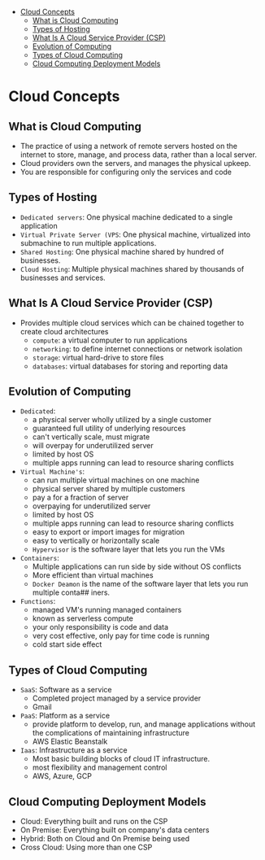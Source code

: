- [Cloud Concepts](#cloud-concepts)
  - [What is Cloud Computing](#what-is-cloud-computing)
  - [Types of Hosting](#types-of-hosting)
  - [What Is A Cloud Service Provider (CSP)](#what-is-a-cloud-service-provider-csp)
  - [Evolution of Computing](#evolution-of-computing)
  - [Types of Cloud Computing](#types-of-cloud-computing)
  - [Cloud Computing Deployment Models](#cloud-computing-deployment-models)

# Cloud Concepts

## What is Cloud Computing
- The practice of using a network of remote servers hosted on the internet to store, manage, and process data, rather than a local server.
- Cloud providers own the servers, and manages the physical upkeep. 
- You are responsible for configuring only the services and code

## Types of Hosting
- `Dedicated servers`: One physical machine dedicated to a single application
- `Virtual Private Server (VPS`: One physical machine, virtualized into submachine to run multiple applications.
- `Shared Hosting`: One physical machine shared by hundred of businesses.
- `Cloud Hosting`: Multiple physical machines shared by thousands of businesses and services.

## What Is A Cloud Service Provider (CSP)
- Provides multiple cloud services which can be chained together to create cloud architectures
  - `compute`: a virtual computer to run applications
  - `networking`: to define internet connections or network isolation
  - `storage`: virtual hard-drive to store files
  - `databases`: virtual databases for storing and reporting data

## Evolution of Computing
- `Dedicated`:
  - a physical server wholly utilized by a single customer
  - guaranteed full utility of underlying resources
  - can't vertically scale, must migrate
  - will overpay for underutilized server
  - limited by host OS
  - multiple apps running can lead to resource sharing conflicts
- `Virtual Machine's`:
  - can run multiple virtual machines on one machine
  - physical server shared by multiple customers
  - pay a for a fraction of server
  - overpaying for underutilized server
  - limited by host OS
  - multiple apps running can lead to resource sharing conflicts
  - easy to export or import images for migration
  - easy to vertically or horizontally scale
  - `​Hypervisor​` is the software layer that lets you run the VMs​
- `Containers`:
  - Multiple applications can run side by side without OS conflicts
  - More efficient than virtual machines
  - ​`Docker Deamon​` is the name of the software layer that lets you run multiple conta## iners.​
- `Functions`:
  - managed VM's running managed containers
  - known as serverless compute
  - your only responsibility is code and data
  - very cost effective, only pay for time code is running
  - cold start side effect

## Types of Cloud Computing
- `SaaS`: Software as a service
  - Completed project managed by a service provider
  - Gmail
- `PaaS`: Platform as a service
  - provide platform to develop, run, and manage applications without the complications of maintaining infrastructure
  - AWS Elastic Beanstalk
- `Iaas`: Infrastructure as a service
  - Most basic building blocks of cloud IT infrastructure.
  - most flexibility and management control
  - AWS, Azure, GCP

## Cloud Computing Deployment Models
- Cloud: Everything built and runs on the CSP
- On Premise: Everything built on company's data centers
- Hybrid: Both on Cloud and On Premise being used
- Cross Cloud: Using more than one CSP